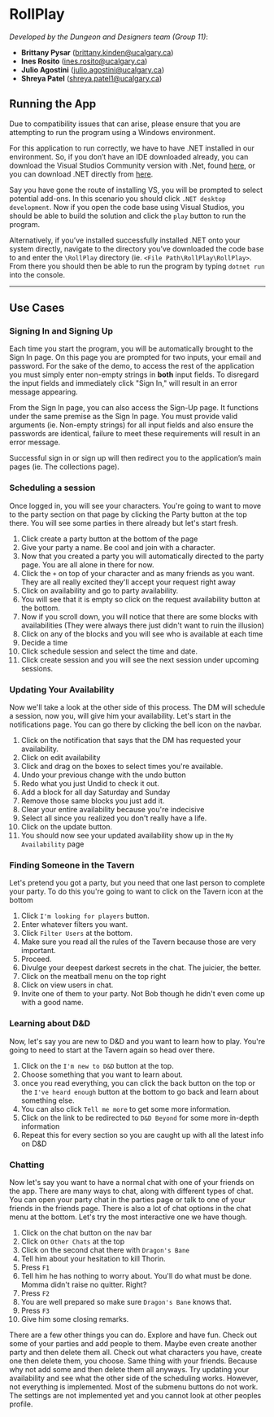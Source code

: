 # RollPlay
_Developed by the Dungeon and Designers team (Group 11)_:<br/>
- **Brittany Pysar**  (brittany.kinden@ucalgary.ca)  
- **Ines Rosito**     (ines.rosito@ucalgary.ca)  
- **Julio Agostini**  (julio.agostini@ucalgary.ca)  
- **Shreya Patel**    (shreya.patel1@ucalgary.ca)  

## Running the App
Due to compatibility issues that can arise, please ensure that you are attempting to run the program using a Windows environment. 

For this application to run correctly, we have to have .NET installed in our environment. So, if you  don’t have an IDE downloaded already, you can download the Visual Studios Community version with .Net, found [here](https://visualstudio.microsoft.com/downloads/), or you can download .NET directly from [here](https://dotnet.microsoft.com/en-us/download).

Say you have gone the route of installing VS, you will be prompted to select potential add-ons. In this scenario you should click `.NET desktop development`.
Now if you open the code base using Visual Studios, you should be able to build the solution and click the `play` button to run the program. 

Alternatively, if you’ve installed successfully installed .NET onto your system directly, navigate to the directory you’ve downloaded the code base to and enter the `\RollPlay` directory (ie. `<File Path\RollPlay\RollPlay>`. From there you should then be able to run the program by typing `dotnet run` into the console.

<hr />

## Use Cases

### Signing In and Signing Up
Each time you start the program, you will be automatically brought to the Sign In page. On this page you are prompted for two inputs, your email and password. For the sake of the demo, to access the rest of the application you must simply enter non-empty strings in **both** input fields. To disregard the input fields and immediately click "Sign In," will result in an error message appearing.

From the Sign In page, you can also access the Sign-Up page. It functions under the same premise as the Sign In page. You must provide valid arguments (ie. Non-empty strings) for all input fields and also ensure the passwords are identical, failure to meet these requirements will result in an error message.

Successful sign in or sign up will then redirect you to the application’s main pages (ie. The collections page). 

### Scheduling a session
Once logged in, you will see your characters. You're going to want to move to the party section on that page by clicking the Party button at the top there. You will see some parties in there already but let's start fresh. 

1. Click create a party button at the bottom of the page 
2. Give your party a name. Be cool and join with a character. 
3. Now that you created a party you will automatically directed to the party page. You are all alone in there for now. 
4. Click the `+` on top of your character and as many friends as you want. They are all really excited they'll accept your request right away 
5. Click on availability and go to party availability. 
6. You will see that it is empty so click on the request availability button at the bottom.
7. Now if you scroll down, you will notice that there are some blocks with availabilities (They were always there just didn't want to ruin the illusion) 
8. Click on any of the blocks and you will see who is available at each time 
9. Decide a time 
10. Click schedule session and select the time and date. 
11. Click create session and you will see the next session under upcoming sessions.

### Updating Your Availability
Now we'll take a look at the other side of this process. The DM will schedule a session, now you, will give him your availability. Let's start in the notifications page. You can go there by clicking the bell icon on the navbar.

1. Click on the notification that says that the DM has requested your availability.
2. Click on edit availability
3. Click and drag on the boxes to select times you're available. 
4. Undo your previous change with the undo button
5. Redo what you just Undid to check it out.
6. Add a block for all day Saturday and Sunday
7. Remove those same blocks you just add it.
8. Clear your entire availability because you're indecisive
9. Select all since you realized you don't really have a life.
10. Click on the update button.
11. You should now see your updated availability show up in the `My Availability` page

### Finding Someone in the Tavern
Let's pretend you got a party, but you need that one last person to complete your party. To do this you're going to want to click on the Tavern icon at the bottom

1. Click `I'm looking for players` button.
2. Enter whatever filters you want.
3. Click `Filter Users` at the bottom.
4. Make sure you read all the rules of the Tavern because those are very important.
5. Proceed.
6. Divulge your deepest darkest secrets in the chat. The juicier, the better.
7. Click on the meatball menu on the top right
8. Click on view users in chat.
9. Invite one of them to your party. Not Bob though he didn't even come up with a good name.

### Learning about D&D
Now, let's say you are new to D&D and you want to learn how to play. You're going to need to start at the Tavern again so head over there.

1. Click on the `I'm new to D&D` button at the top.
2. Choose something that you want to learn about.
3. once you read everything, you can click the back button on the top or the `I've heard enough` button at the bottom to go back and learn about something else.
4. You can also click `Tell me more` to get some more information.
5. Click on the link to be redirected to `D&D Beyond` for some more in-depth information
4. Repeat this for every section so you are caught up with all the latest info on D&D

### Chatting
Now let's say you want to have a normal chat with one of your friends on the app. There are many ways to chat, along with different types of chat. You can open your party chat in the parties page or talk to one of your friends in the friends page. There is also a lot of chat options in the chat menu at the bottom. Let's try the most interactive one we have though.

1. Click on the chat button on the nav bar
2. Click on `Other Chats` at the top
3. Click on the second chat there with `Dragon's Bane`
4. Tell him about your hesitation to kill Thorin.
5. Press `F1`
6. Tell him he has nothing to worry about. You'll do what must be done. Momma didn't raise no quitter. Right?
7. Press `F2`
8. You are well prepared so make sure `Dragon's Bane` knows that.
9. Press `F3`
10. Give him some closing remarks.

There are a few other things you can do. Explore and have fun. Check out some of your parties and add people to them. Maybe even create another party and then delete them all. Check out what characters you have, create one then delete them, you choose. Same thing with your friends. Because why not add some and then delete them all anyways. Try updating your availability and see what the other side of the scheduling works. However, not everything is implemented. Most of the submenu buttons do not work. The settings are not implemented yet and you cannot look at other peoples profile.

